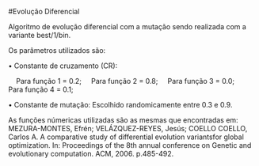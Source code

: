 #Evolução Diferencial

Algoritmo de evolução diferencial com a mutação sendo realizada com a variante best/1/bin.

Os parâmetros utilizados são:

   • Constante de cruzamento (CR):
   
      Para função 1 = 0.2;
      Para função 2 = 0.8;
      Para função 3 = 0.0;
      Para função 4 = 0.1;
          
• Constante de mutação: Escolhido randomicamente entre 0.3 e 0.9.



As funções númericas utilizadas são as mesmas que encontradas em:
  MEZURA-MONTES, Efrén; VELÁZQUEZ-REYES, Jesús; COELLO COELLO, Carlos A. A comparative study of differential evolution
  variantsfor global optimization. In: Proceedings of the 8th annual conference on Genetic and evolutionary computation.
  ACM, 2006. p.485-492.
